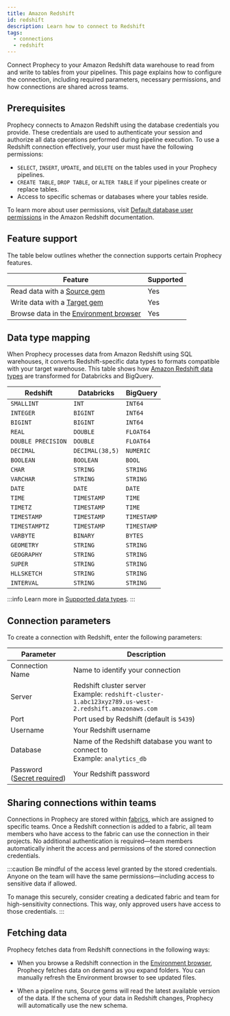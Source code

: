 ```yaml
---
title: Amazon Redshift
id: redshift
description: Learn how to connect to Redshift
tags:
  - connections
  - redshift
---
```


Connect Prophecy to your Amazon Redshift data warehouse to read from and write to tables from your pipelines. This page explains how to configure the connection, including required parameters, necessary permissions, and how connections are shared across teams.

## Prerequisites

Prophecy connects to Amazon Redshift using the database credentials you provide. These credentials are used to authenticate your session and authorize all data operations performed during pipeline execution. To use a Redshift connection effectively, your user must have the following permissions:

- `SELECT`, `INSERT`, `UPDATE`, and `DELETE` on the tables used in your Prophecy pipelines.
- `CREATE TABLE`, `DROP TABLE`, or `ALTER TABLE` if your pipelines create or replace tables.
- Access to specific schemas or databases where your tables reside.

To learn more about user permissions, visit [Default database user permissions](https://docs.aws.amazon.com/redshift/latest/dg/r_Privileges.html) in the Amazon Redshift documentation.

## Feature support

The table below outlines whether the connection supports certain Prophecy features.

| Feature                                                                    | Supported |
| -------------------------------------------------------------------------- | --------- |
| Read data with a [Source gem](/analysts/source-target)                     | Yes       |
| Write data with a [Target gem](/analysts/source-target)                    | Yes       |
| Browse data in the [Environment browser](/analysts/project-editor#sidebar) | Yes       |

## Data type mapping

When Prophecy processes data from Amazon Redshift using SQL warehouses, it converts Redshift-specific data types to formats compatible with your target warehouse. This table shows how [Amazon Redshift data types](https://docs.aws.amazon.com/redshift/latest/dg/c_Supported_data_types.html) are transformed for Databricks and BigQuery.

| Redshift           | Databricks      | BigQuery    |
| ------------------ | --------------- | ----------- |
| `SMALLINT`         | `INT`           | `INT64`     |
| `INTEGER`          | `BIGINT`        | `INT64`     |
| `BIGINT`           | `BIGINT`        | `INT64`     |
| `REAL`             | `DOUBLE`        | `FLOAT64`   |
| `DOUBLE PRECISION` | `DOUBLE`        | `FLOAT64`   |
| `DECIMAL`          | `DECIMAL(38,5)` | `NUMERIC`   |
| `BOOLEAN`          | `BOOLEAN`       | `BOOL`      |
| `CHAR`             | `STRING`        | `STRING`    |
| `VARCHAR`          | `STRING`        | `STRING`    |
| `DATE`             | `DATE`          | `DATE`      |
| `TIME`             | `TIMESTAMP`     | `TIME`      |
| `TIMETZ`           | `TIMESTAMP`     | `TIME`      |
| `TIMESTAMP`        | `TIMESTAMP`     | `TIMESTAMP` |
| `TIMESTAMPTZ`      | `TIMESTAMP`     | `TIMESTAMP` |
| `VARBYTE`          | `BINARY`        | `BYTES`     |
| `GEOMETRY`         | `STRING`        | `STRING`    |
| `GEOGRAPHY`        | `STRING`        | `STRING`    |
| `SUPER`            | `STRING`        | `STRING`    |
| `HLLSKETCH`        | `STRING`        | `STRING`    |
| `INTERVAL`         | `STRING`        | `STRING`    |

:::info
Learn more in [Supported data types](/analysts/data-types).
:::

## Connection parameters

To create a connection with Redshift, enter the following parameters:

| Parameter                                                            | Description                                                                                             |
| -------------------------------------------------------------------- | ------------------------------------------------------------------------------------------------------- |
| Connection Name                                                      | Name to identify your connection                                                                        |
| Server                                                               | Redshift cluster server<br/>Example: `redshift-cluster-1.abc123xyz789.us-west-2.redshift.amazonaws.com` |
| Port                                                                 | Port used by Redshift (default is `5439`)                                                               |
| Username                                                             | Your Redshift username                                                                                  |
| Database                                                             | Name of the Redshift database you want to connect to<br/>Example: `analytics_db`                        |
| Password ([Secret required](docs/administration/secrets/secrets.md)) | Your Redshift password                                                                                  |

## Sharing connections within teams

Connections in Prophecy are stored within [fabrics](docs/administration/fabrics/prophecy-fabrics/prophecy-fabrics.md), which are assigned to specific teams. Once a Redshift connection is added to a fabric, all team members who have access to the fabric can use the connection in their projects. No additional authentication is required—team members automatically inherit the access and permissions of the stored connection credentials.

:::caution
Be mindful of the access level granted by the stored credentials. Anyone on the team will have the same permissions—including access to sensitive data if allowed.

To manage this securely, consider creating a dedicated fabric and team for high-sensitivity connections. This way, only approved users have access to those credentials.
:::

## Fetching data

Prophecy fetches data from Redshift connections in the following ways:

- When you browse a Redshift connection in the [Environment browser](/analysts/pipelines), Prophecy fetches data on demand as you expand folders. You can manually refresh the Environment browser to see updated files.

- When a pipeline runs, Source gems will read the latest available version of the data. If the schema of your data in Redshift changes, Prophecy will automatically use the new schema.
